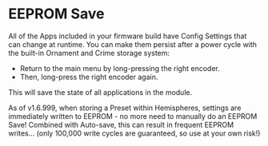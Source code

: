 # EEPROM Save

All of the Apps included in your firmware build have Config Settings that can change at runtime. You can make them persist after a power cycle with the built-in Ornament and Crime storage system:
* Return to the main menu by long-pressing the right encoder.
* Then, long-press the right encoder again.

This will save the state of all applications in the module.

As of v1.6.999, when storing a Preset within Hemispheres, settings are immediately written to EEPROM - no more need to manually do an EEPROM Save! Combined with Auto-save, this can result in frequent EEPROM writes... (only 100,000 write cycles are guaranteed, so use at your own risk!)
